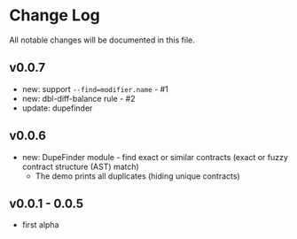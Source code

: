# Change Log
All notable changes will be documented in this file.

## v0.0.7
- new: support `--find=modifier.name` - #1
- new: dbl-diff-balance rule - #2
- update: dupefinder

## v0.0.6
- new: DupeFinder module - find exact or similar contracts (exact or fuzzy contract structure (AST) match)
  - The demo prints all duplicates (hiding unique contracts)

## v0.0.1 - 0.0.5

- first alpha
